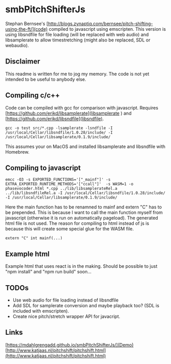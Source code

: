 # smbPitchShifterJs

Stephan Bernsee's [http://blogs.zynaptiq.com/bernsee/pitch-shifting-using-the-ft/](code) compiled to javascript using emscripten. This version is using libsndfile for file loading (will be replaced with web audio) and libsamplerate to allow timestretching (might also be replaced, SDL or webaudio).

## Disclaimer
This readme is written for me to jog my memory. The code is not yet intended to be useful to anybody else. 

## Compiling c/c++
Code can be compiled with gcc for comparison with javascript. Requires [https://github.com/erikd/libsamplerate](libsamplerate ) and [https://github.com/erikd/libsndfile](libsndfile).
```
gcc -o test src/*.cpp -lsamplerate -lsndfile -I /usr/local/Cellar/libsndfile/1.0.28/include/ -I /usr/local/Cellar/libsamplerate/0.1.9/include/
```

This assumes your on MacOS and installed libsamplerate and libsndfile with Homebrew.

## Compiling to javascript

```
emcc -O3 -s EXPORTED_FUNCTIONS='["_mainf"]' -s EXTRA_EXPORTED_RUNTIME_METHODS='["ccall"]'  -s WASM=1 -o phasevocoder.html *.cpp ../lib/libsamplerateRel.a ../lib/libsndfileRel.a -I /usr/local/Cellar/libsndfile/1.0.28/include/ -I /usr/local/Cellar/libsamplerate/0.1.9/include/
```

Here the main function has to be renamned to mainf and extern "C" has to be prepended. This is because I want to call the main function myself from javascript (otherwise it is run on automatically pageload). The generated html file is not used. The reason for compiling to html instead of js is because this will create some special glue for the WASM file. 
```
extern "C" int mainf(...)
```

## Example html
Example html that uses react is in the making. Should be possible to just "npm install" and "npm run build" soon...

## TODOs
- Use web audio for file loading instead of libsndfile
- Add SDL for samplerate conversion and maybe playback too? (SDL is included with emscripten).
- Create nice pitch/stretch wrapper API for javacript.

## Links
[https://mdahlgrengadd.github.io/smbPitchShifterJs/](Demo)
[http://www.katjaas.nl/pitchshift/pitchshift.html](http://www.katjaas.nl/pitchshift/pitchshift.html)
